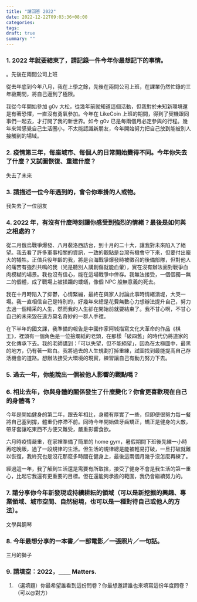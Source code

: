 ```yaml
---
title: "請回答 2022"
date: 2022-12-22T09:03:36+08:00
categories:
tags:
draft: true
summary: ""
---
```


### 1. 2022 年就要結束了，請記錄一件今年你最想記下的事情。

。先後在兩間公司上班

從去年底到今年八月，我在上學之餘，先後在兩間公司上班，在課業仍然忙錄的三年級期間，將自己逼到了極限。

我從今年開始參加 g0v 大松，從幾年前就知道這個活動，但我對於未知新環境還是有著恐懼，一直沒有勇氣參加。今年在 LikeCoin 上班的期間，得到了契機跟同事們一起去，才打開了我的新世界。如今 g0v 已是每兩個月必定參與的行程。幾年來常感覺自己生活圈小，不太能認識新朋友，今年開始努力把自己放到能被別人接觸到的場域。

### 2. 疫情第三年，每座城市、每個人的日常開始變得不同。今年你失去了什麼？又試圖恢復、重建什麼？

失去了未來

### 3. 請描述一位今年遇到的，會令你牽掛的人或物。

我失去了一位朋友

### 4. 2022 年，有沒有什麼時刻讓你感受到強烈的情緒？最後是如何與之相處的？

從二月俄烏戰爭爆發、八月裴洛西訪台，到十月的二十大，讓我對未來陷入了絕望。我去看了許多軍事相關的資訊，一致的觀點是台灣有機會守下來，但要付出龐大的犧牲。正值兵役年齡的我，將是台海戰爭爆發時被徵召的後備部隊，但對他人的痛苦有強烈共鳴的我（光是聽別人講創傷就能血暈），實在沒有辦法面對戰爭血肉模糊的場景。我也沒有信心，能在這場戰爭中倖存。我無法接受，一個個獨一無二的個體，成了戰場上被揉躪的螻蟻，像個 NPC 般無意義的死去。

我在十月時陷入了抑鬱，心情緊繃，最終在與家人討論此事時情緒潰堤，大哭一場。我一直相信自己是特別的，好幾年來總是花費無數心力想辦法提升自己，努力去過一個精采的人生，然而我的人生卻在開始前就要結束了。我不甘心啊，不甘心自己的未來毀在遠方莫名奇妙的一群人手裡。

在下半年的國文課，我準備的報告是中國作家阿城描寫文化大革命的作品《棋王》，裡頭有一個角色是一位撿爛紙的老頭，在那樣「破四舊」的時代仍將道家的文化傳承下去。我的老師講到：「可以失望，但不能絕望」，因為在太極圖中，最黑的地方，仍有著一點白。我將過去的人生規劃打掉重練，試圖找到最能提高自己存活機會的道路。想辦法接受大環境的現實，練習讓自己有動力努力下去。

### 5. 過去一年，你能說出一個被他人影響的觀點嗎？



### 6. 相比去年，你與身體的關係發生了什麼變化？你會更喜歡現在自己的身體嗎？

今年是開始健身的第二年，跟去年相比，身體有厚實了一些，但即便很努力每一餐將自己塞到撐，體重仍停滯不前。同時今年開始做牙齒矯正，矯正是健身的大敵，帶牙套讓吃東西不方便又難受，嚴重影響食欲。

六月時疫情嚴重，在家裡準備了簡單的 home gym，暑假期間下班後先練一小時再吃晚飯，過了一段規律的生活。但生活的規律總是能被輕易打破，一旦打破就難以恢復，我終究也是沒花那麼多時間在健身上，最後這兩個月幾乎沒怎麼再練了。

經過這一年，我了解到生活還是需要有所取捨，接受了健身不會是我生活的第一重心，比起它我還有更重要的目標。但在還能夠承擔的範圍，我仍會繼續努力的。

### 7. 請分享你今年新發現或持續耕耘的領域（可以是新挖掘的興趣、專業領域、城市空間、自然秘境，也可以是一種對待自己或他人的方法）。

文學與鋼琴

### 8. 今年最想分享的一本書／一部電影／一張照片／一句話。

三月的獅子

### 9. 請填空：2022，＿＿ Matters.

1. （選填題）你最希望誰看到這份問卷？你最想邀請誰也來填寫這份年度問卷？（可以@對方）


